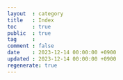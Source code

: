 ```yaml
---
layout  : category
title   : Index
toc     : true
public  : true
tag     : 
comment : false
date    : 2023-12-14 00:00:00 +0900
updated : 2023-12-14 00:00:00 +0900
regenerate: true
---
```

